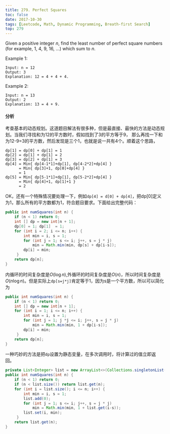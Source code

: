 ```yaml
---
title: 279. Perfect Squares
toc: false
date: 2017-10-30
tags: [Leetcode, Math, Dynamic Programming, Breath-first Search]
top: 279
---
```


Given a positive integer $n$, find the least number of perfect square numbers (for example, 1, 4, 9, 16, ...) which sum to $n$.

Example 1:

```        
Input: n = 12
Output: 3 
Explanation: 12 = 4 + 4 + 4.
```

Example 2:

```
Input: n = 13
Output: 2
Explanation: 13 = 4 + 9.
```

#### 分析

考查基本的动态规划。这道题目解法有很多种，但是最直接、最快的方法是动态规划。当我们寻找和为12的平方数时，假如找到了3的平方等于9， 那么再找一下和为12-9=3的平方数，然后发现是三个1，也就是说一共有4个。顺着这个思路，

```
dp[1] = dp[0] + dp[1] = 1
dp[2] = dp[1] + dp[1] = 2
dp[3] = dp[2] + dp[1] = 3
dp[4] = Min{ dp[4-1*1]+dp[1], dp[4-2*2]+dp[4] } 
      = Min{ dp[3]+1, dp[0]+dp[4] } 
      = 1				
dp[5] = Min{ dp[5-1*1]+dp[1], dp[5-2*2]+dp[4] } 
      = Min{ dp[4]+1, dp[1]+1 } 
      = 2
```

OK，还有一个特殊情况要处理一下，例如`dp[4] = d[0] + dp[4]`，把dp[0]定义为1，那么所有的平方数都为1，符合题目要求。下面给出完整代码：

```Java
public int numSquares(int n) {
    if (n < 1) return 0;
    int [] dp = new int[n + 1];
    dp[0] = 1; dp[1]  = 1;
    for (int i = 2; i <= n; i++) {
        int min = i, s = 1;
        for (int j = 1; s <= i; j++, s = j * j)
            min = Math.min(min, dp[s] + dp[i-s]);
        dp[i] = min;
     }
    return dp[n];
}
```

内循环的时间复杂度是$O(\log n)$,外循环的时间复杂度是$O(n)$，所以时间复杂度是$O(n\log n)$。但是实际上`dp[s=j*j]`肯定等于1，因为s是一个平方数，所以可以简化为

```Java
public int numSquares(int n) {
    if (n < 1) return 0;
    int [] dp = new int[n + 1];
    for (int i = 1; i <= n; i++) {
        int min = i, s = 1;
        for (int j = 1; j *j <= i; j++, s = j * j)
            min = Math.min(min, 1 + dp[i-s]);
        dp[i] = min;
     }
    return dp[n];
}
```

一种巧妙的方法是把`dp`设置为静态变量，在多次调用时，将计算过的值立即返回。

```Java
private List<Integer> list = new ArrayList<>(Collections.singletonList(0));
public int numSquares(int n) {
    if (n < 1) return 0;
    if (n < list.size()) return list.get(n);
    for (int i = list.size(); i <= n; i++) {
        int min = i, s = 1;
        list.add(0);
        for (int j = 1; s <= i; j++, s = j * j)
            min = Math.min(min, 1 + list.get(i-s));
        list.set(i, min);
     }
    return list.get(n);
}
```

